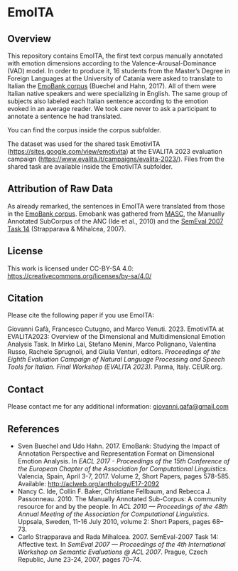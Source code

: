 # EmoITA
## Overview
This repository contains EmoITA, the first text corpus manually annotated with emotion dimensions according to the Valence-Arousal-Dominance (VAD) model. In order to produce it, 16 students from the Master’s Degree in Foreign Languages at the University of Catania were asked to translate to Italian the [EmoBank corpus](https://github.com/JULIELab/EmoBank/tree/master) (Buechel and Hahn, 2017). All of them were Italian native speakers and were specializing in English. The same group of subjects also labeled each Italian sentence according to the emotion evoked in an average reader. We took care never to ask a participant to annotate a sentence he had translated. 

You can find the corpus inside the corpus subfolder. 

The dataset was used for the shared task EmotivITA (https://sites.google.com/view/emotivita) at the EVALITA 2023 evaluation campaign (https://www.evalita.it/campaigns/evalita-2023/). Files from the shared task are available inside the EmotivITA subfolder.

## Attribution of Raw Data
As already remarked, the sentences in EmoITA were translated from those in the [EmoBank corpus](https://github.com/JULIELab/EmoBank/blob/master/corpus/emobank.csv). Emobank was gathered from [MASC](https://anc.org/data/masc/), the Manually Annotated SubCorpus of the ANC (Ide et al., 2010) and the [SemEval 2007 Task 14](https://web.eecs.umich.edu/~mihalcea/affectivetext/#datasets) (Strapparava & Mihalcea, 2007). 

## License
This work is licensed under CC-BY-SA 4.0: https://creativecommons.org/licenses/by-sa/4.0/

## Citation
Please cite the following paper if you use EmoITA:

Giovanni Gafà, Francesco Cutugno, and Marco Venuti. 2023. EmotivITA at EVALITA2023: Overview of the Dimensional and Multidimensional Emotion Analysis Task. In Mirko Lai, Stefano Menini, Marco Polignano, Valentina Russo, Rachele Sprugnoli, and Giulia Venturi, editors. _Proceedings of the Eighth Evaluation Campaign of Natural Language Processing and Speech Tools for Italian. Final Workshop (EVALITA 2023)_. Parma, Italy. CEUR.org.  

## Contact
Please contact me for any additional information: giovanni.gafa@gmail.com

## References
- Sven Buechel and Udo Hahn. 2017. EmoBank: Studying the Impact of Annotation Perspective and Representation Format on Dimensional Emotion Analysis. In _EACL 2017 - Proceedings of the 15th Conference of the European Chapter of the Association for Computational Linguistics_. Valencia, Spain, April 3-7, 2017. Volume 2, Short Papers, pages 578-585. Available: http://aclweb.org/anthology/E17-2092
- Nancy C. Ide, Collin F. Baker, Christiane Fellbaum, and Rebecca J. Passonneau. 2010. The Manually Annotated Sub-Corpus: A community resource for and by the people. In _ACL 2010 — Proceedings of the 48th Annual Meeting of the Association for Computational Linguistics_. Uppsala, Sweden, 11-16 July 2010, volume 2: Short Papers, pages 68–73.
- Carlo Strapparava and Rada Mihalcea. 2007. SemEval-2007 Task 14: Affective text. In _SemEval 2007 — Proceedings of the 4th International Workshop on Semantic Evaluations @ ACL 2007_. Prague, Czech Republic, June 23-24, 2007, pages 70–74.



